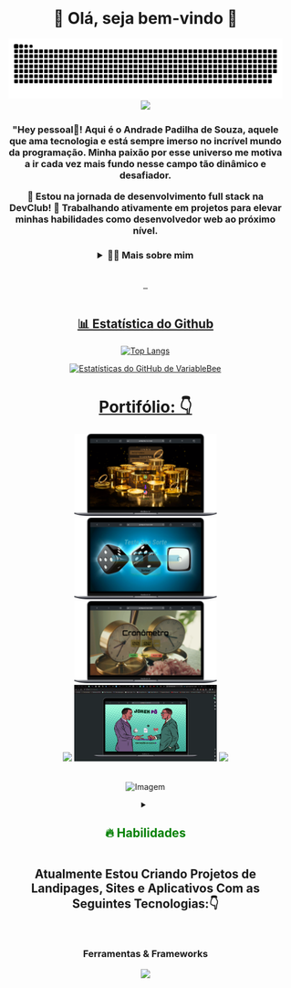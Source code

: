 <div id="user-content-toc">
  <ul align="center">
    <summary><h1 style="display: inline-block">👋  Olá, seja bem-vindo 👋 </h1></summary>
<!--- snake --->
  
  <div align="center">
      <img src="https://github.com/1999AZZAR/1999AZZAR/blob/main/resources/img/grid-snake.svg" alt="snake" /></a>
      <img src="https://resources/img/waving.gif">
  </div>
    <h3>
      "Hey pessoal👋! Aqui é o Andrade Padilha de Souza, aquele que ama tecnologia e está sempre imerso no incrível mundo da programação. Minha paixão por esse universo me motiva a ir cada vez mais fundo nesse campo tão dinâmico e desafiador.

🌱 Estou na jornada de desenvolvimento full stack na DevClub!
🔭 Trabalhando ativamente em projetos para elevar minhas habilidades como desenvolvedor web ao próximo nível.

   </h3>
<!-- Dropdown -->
  <h3>  <details>
      <summary>👨‍💻 Mais sobre mim</summary>
    <br>
      - 💬 Olá, sou Andrade Padilha de Souza, tenho 31 anos, residente em Curitiba/PR. Estou buscando uma transição para uma carreira mais centrada em desenvolvimento web, onde eu possa continuar aprendendo, crescer profissionalmente e compartilhar conhecimento diariamente. Estou preparado para enfrentar novos desafios e contribuir para o sucesso da equipe.
      - ⚡ Gosto de ler um bom livro, além de assistir filmes e jogar videogames nas horas vagas! Acredito que nossos interesses pessoais contribuem para uma percepção mais refinada das coisas e para a resolução de problemas. \o/
  </h3>  </details>
  <br>

 <!-- Links -->
 <a href="https://wa.me/5541998780867">
 <img align="center" alt "logo-whatsapp" src= "https://img.shields.io/badge/WhatsApp-25D366?style=for-the-badge&logo=whatsapp&logoColor=white" />
 <a href= "https://mail.google.com/mail/u/0/#inbox">
 <img align="center" alt "logo-email" widht="22px" src= "https://img.shields.io/badge/Gmail-D14836?style=for-the-badge&logo=gmail&logoColor=white" />
 <a href ="https://www.linkedin.com/in/andrade-padilha-de-souza-277885269/ ">
 <img align="center" alt "logo-linkedin" widht="22px" src= "https://img.shields.io/badge/LinkedIn-0077B5?style=for-the-badge&logo=linkedin&logoColor=white" />
 <br>
 <br>
   
 <!--<a href="https://www.instagram.com/andradepadilha_dev ">>
   
<!-- Estatísticas do GitHub % das feramentas mais utilizadas  -->
  <h2>📊 Estatística do Github</h2>

  ![Top Langs](https://github-readme-stats.vercel.app/api/top-langs/?username=Andradepadilhadev&theme=blue-green)

<!-- Estatísticas do GitHub -->
  ![Estatísticas do GitHub de VariableBee](https://github-readme-stats.vercel.app/api?username=Andradepadilhadev&show_icons=true&theme=blue-green)

<!-- Portfólio -->
# Portifólio: 👇
 <!-- GIF -->
 <div align="center"> 
  <a  href="https://andrade-conversor-de-moedas-devclub.netlify.app/"><img src="https://github.com/Andradepadilhadev/PROJETO-CONVERSOR-DE-MOEDAS.JS/blob/main/assets/foto-mecboock.png?raw=true" width="250px"></a>
  <a  href="https://andrade-sorteador-devclub.netlify.app/"><img src="https://github.com/Andradepadilhadev/Projeto-Random/blob/main/assets/macbooke.png?raw=true" width="250px"></a>
  <a  href="https://andrade-cronometro-devclub.netlify.app/"><img src="https://github.com/Andradepadilhadev/PROJETO-CRON-METRO/blob/main/css/img/macboock.png?raw=true" width="250px"></a>
 <br>
  <a  href="https://calculadora-devclub.netlify.app/"><img src="https://github.com/Andradepadilhadev/PROJETO-CALCULADORA/blob/main/css/img/gif.gif?raw=true" width="250px"></a>
  <a  href="https://andrade-jokenpo-devclub.netlify.app/"><img src="https://github.com/Andradepadilhadev/PROJETO-JOKENP-/blob/main/img/gif-projeto.gif?raw=true" width="250px"></a>
  <a  href="https://andrade-dragon-ball-devclub.netlify.app/"><img src="https://github.com/Andradepadilhadev/PROJETO-DRAGON-BALL/blob/main/img/gif-apresenta%C3%A7%C3%A3o.gif?raw=true" width="250px"></a>

</div>
<br>

  <p align="left:40px;">
        <img align="center" src="https://github.com/VariableBee/VariableBee/assets/77739311/4e9f41af-6b57-49a7-b15a-74322e96b4d7" alt="Imagem">
      </p>
<details>
  <summary><h2 style="color: green;">🔥 Habilidades</h2></summary>
  <!-- Conteúdo relacionado às habilidades -->
</details>

<!-- Habilidades: Linguagens de Programação -->
  <div style="flex-basis: 48%;">
    <h2>Atualmente Estou Criando Projetos de Landipages, Sites e Aplicativos Com as Seguintes Tecnologias:👇</h2>
    <br>
    
      
  <div style="flex-basis: 48%;">
      <h3>Ferramentas & Frameworks</h3>
      <div align="center">
<img src="https://skillicons.dev/icons?i=html,css,js,git,nodejs,react,sequelize,postgresql,docker,figma,github,vscode&perline=14"/>

<!-- Habilidades: Bibliotecas -->

